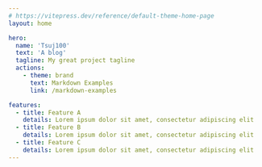 ```yaml
---
# https://vitepress.dev/reference/default-theme-home-page
layout: home

hero:
  name: 'Tsuj100'
  text: 'A blog'
  tagline: My great project tagline
  actions:
    - theme: brand
      text: Markdown Examples
      link: /markdown-examples

features:
  - title: Feature A
    details: Lorem ipsum dolor sit amet, consectetur adipiscing elit
  - title: Feature B
    details: Lorem ipsum dolor sit amet, consectetur adipiscing elit
  - title: Feature C
    details: Lorem ipsum dolor sit amet, consectetur adipiscing elit
---
```

